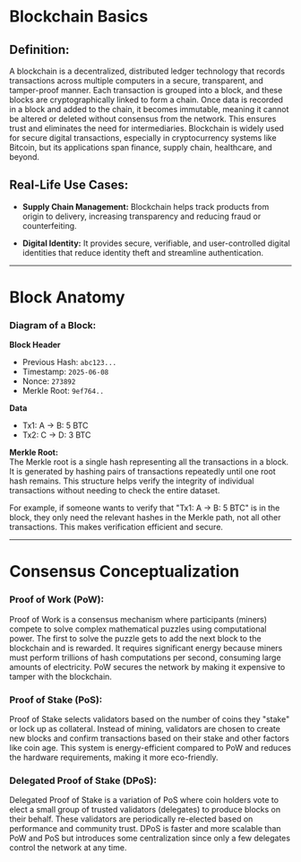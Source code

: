 # Blockchain Basics

## Definition:
A blockchain is a decentralized, distributed ledger technology that records transactions across multiple computers in a secure, transparent, and tamper-proof manner. Each transaction is grouped into a block, and these blocks are cryptographically linked to form a chain. Once data is recorded in a block and added to the chain, it becomes immutable, meaning it cannot be altered or deleted without consensus from the network. This ensures trust and eliminates the need for intermediaries. Blockchain is widely used for secure digital transactions, especially in cryptocurrency systems like Bitcoin, but its applications span finance, supply chain, healthcare, and beyond.

## Real-Life Use Cases:
- **Supply Chain Management:** Blockchain helps track products from origin to delivery, increasing transparency and reducing fraud or counterfeiting.

- **Digital Identity:** It provides secure, verifiable, and user-controlled digital identities that reduce identity theft and streamline authentication.

---

# Block Anatomy

### Diagram of a Block: 

**Block Header**  
- Previous Hash: `abc123...`  
- Timestamp: `2025-06-08`  
- Nonce: `273892`  
- Merkle Root: `9ef764..`

**Data**  
- Tx1: A → B: 5 BTC  
- Tx2: C → D: 3 BTC  

**Merkle Root:**  
The Merkle root is a single hash representing all the transactions in a block. It is generated by hashing pairs of transactions repeatedly until one root hash remains. This structure helps verify the integrity of individual transactions without needing to check the entire dataset.  

For example, if someone wants to verify that "Tx1: A → B: 5 BTC" is in the block, they only need the relevant hashes in the Merkle path, not all other transactions. This makes verification efficient and secure.

---

# Consensus Conceptualization

### Proof of Work (PoW):
Proof of Work is a consensus mechanism where participants (miners) compete to solve complex mathematical puzzles using computational power. The first to solve the puzzle gets to add the next block to the blockchain and is rewarded. It requires significant energy because miners must perform trillions of hash computations per second, consuming large amounts of electricity. PoW secures the network by making it expensive to tamper with the blockchain.

### Proof of Stake (PoS):
Proof of Stake selects validators based on the number of coins they "stake" or lock up as collateral. Instead of mining, validators are chosen to create new blocks and confirm transactions based on their stake and other factors like coin age. This system is energy-efficient compared to PoW and reduces the hardware requirements, making it more eco-friendly.

### Delegated Proof of Stake (DPoS):
Delegated Proof of Stake is a variation of PoS where coin holders vote to elect a small group of trusted validators (delegates) to produce blocks on their behalf. These validators are periodically re-elected based on performance and community trust. DPoS is faster and more scalable than PoW and PoS but introduces some centralization since only a few delegates control the network at any time.

